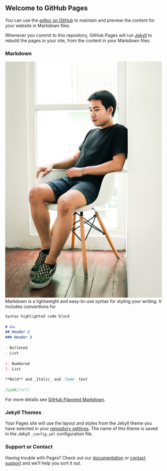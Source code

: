 ## Welcome to GitHub Pages

You can use the [editor on GitHub](https://github.com/warayutkhanka/MyProfile/edit/master/index.md) to maintain and preview the content for your website in Markdown files.

Whenever you commit to this repository, GitHub Pages will run [Jekyll](https://jekyllrb.com/) to rebuild the pages in your site, from the content in your Markdown files.

### Markdown
![Image](https://github.com/warayutkhanka/MyProfile/blob/master/67782258_1361501220663670_153472100747706368_o.jpg)
Markdown is a lightweight and easy-to-use syntax for styling your writing. It includes conventions for

```markdown
Syntax highlighted code block

# ดีจ้า
## Header 2
### Header 3

- Bulleted
- List

1. Numbered
2. List

**Bold** and _Italic_ and `Code` text

[Link](url) 
```

For more details see [GitHub Flavored Markdown](https://guides.github.com/features/mastering-markdown/).

### Jekyll Themes

Your Pages site will use the layout and styles from the Jekyll theme you have selected in your [repository settings](https://github.com/warayutkhanka/MyProfile/settings). The name of this theme is saved in the Jekyll `_config.yml` configuration file.

### Support or Contact

Having trouble with Pages? Check out our [documentation](https://help.github.com/categories/github-pages-basics/) or [contact support](https://github.com/contact) and we’ll help you sort it out.
